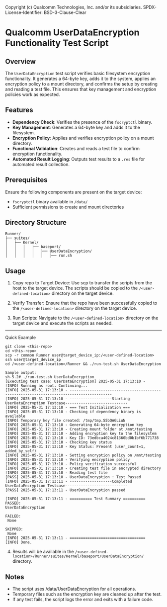 Copyright (c) Qualcomm Technologies, Inc. and/or its subsidiaries.
SPDX-License-Identifier: BSD-3-Clause-Clear

# Qualcomm UserDataEncryption Functionality Test Script
## Overview

The `UserDataEncryption` test script verifies basic filesystem encryption functionality. It generates a 64-byte key, adds it to the system, applies an encryption policy to a mount directory, and confirms the setup by creating and reading a test file. This ensures that key management and encryption policies work as expected.

## Features

- **Dependency Check**: Verifies the presence of the `fscryptctl` binary.
- **Key Management**: Generates a 64-byte key and adds it to the filesystem.
- **Encryption Policy**: Applies and verifies encryption policy on a mount directory.
- **Functional Validation**: Creates and reads a test file to confirm encryption functionality.
- **Automated Result Logging**: Outputs test results to a `.res` file for automated result collection.

## Prerequisites

Ensure the following components are present on the target device:

- `fscryptctl` binary available in `/data/`
- Sufficient permissions to create and mount directories

## Directory Structure
```
Runner/
├── suites/
│   ├── Kernel/
│   │   │   ├── baseport/
│   │   │   │   ├── UserDataEncryption/
│   │   │   │   │   ├── run.sh
```
## Usage

1. Copy repo to Target Device: Use scp to transfer the scripts from the host to the target device. The scripts should be copied to the ```/<user-defined-location>``` directory on the target device.

2. Verify Transfer: Ensure that the repo have been successfully copied to the ```/<user-defined-location>``` directory on the target device.

3. Run Scripts: Navigate to the ```/<user-defined-location>``` directory on the target device and execute the scripts as needed.

---
Quick Example
```
git clone <this-repo>
cd <this-repo>
scp -r common Runner user@target_device_ip:/<user-defined-location>
ssh user@target_device_ip 
cd /<user-defined-location>/Runner && ./run-test.sh UserDataEncryption

Sample output:
sh-5.2# ./run-test.sh UserDataEncryption
[Executing test case: UserDataEncryption] 2025-05-31 17:13:10 -
[INFO] Running as root. Continuing...
[INFO] 2025-05-31 17:13:10 - -----------------------------------------------------------------------------------------
[INFO] 2025-05-31 17:13:10 - -------------------Starting UserDataEncryption Testcase----------------------------
[INFO] 2025-05-31 17:13:10 - === Test Initialization ===
[INFO] 2025-05-31 17:13:10 - Checking if dependency binary is available
[INFO] Temporary key file created: /tmp/tmp.S5bQAGLiuN
[INFO] 2025-05-31 17:13:10 - Generating 64-byte encryption key
[INFO] 2025-05-31 17:13:10 - Creating mount folder at /mnt/testing
[INFO] 2025-05-31 17:13:10 - Adding encryption key to the filesystem
[INFO] 2025-05-31 17:13:10 - Key ID: 73edbca4024c81360bd0b1bf6b771738
[INFO] 2025-05-31 17:13:10 - Checking key status
[INFO] 2025-05-31 17:13:10 - Key Status: Present (user_count=1, added_by_self)
[INFO] 2025-05-31 17:13:10 - Setting encryption policy on /mnt/testing
[INFO] 2025-05-31 17:13:10 - Verifying encryption policy
[INFO] 2025-05-31 17:13:10 - Policy verification successful
[INFO] 2025-05-31 17:13:10 - Creating test file in encrypted directory
[INFO] 2025-05-31 17:13:10 - Reading test file
[PASS] 2025-05-31 17:13:10 - UserDataEncryption : Test Passed
[INFO] 2025-05-31 17:13:11 - -------------------Completed UserDataEncryption Testcase----------------------------
[PASS] 2025-05-31 17:13:11 - UserDataEncryption passed

[INFO] 2025-05-31 17:13:11 - ========== Test Summary ==========
PASSED:
UserDataEncryption

FAILED:
 None

SKIPPED:
 None
[INFO] 2025-05-31 17:13:11 - ==================================
[INFO] Done.
```
4. Results will be available in the `/<user-defined-location>/Runner/suites/Kernel/baseport/UserDataEncryption/` directory.

## Notes

- The script uses /data/UserDataEncryption for all operations.
- Temporary files such as the encryption key are cleaned up after the test.
- If any test fails, the script logs the error and exits with a failure code.
